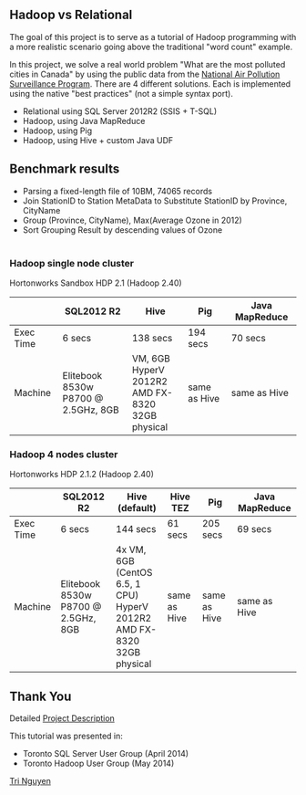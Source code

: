 ## Hadoop vs Relational

The goal of this project is to serve as a tutorial of Hadoop programming with a more realistic scenario going above the traditional "word count" example.

In this project, we solve a real world problem "What are the most polluted cities in Canada" by using the public data from the [National Air Pollution Surveillance Program](http://maps-cartes.ec.gc.ca/rnspa-naps/data.aspx?lang=en). There are 4 different solutions. Each is implemented using the native "best practices" (not a simple syntax port).

- Relational using SQL Server 2012R2 (SSIS + T-SQL)
- Hadoop, using Java MapReduce
- Hadoop, using Pig
- Hadoop, using Hive + custom Java UDF

## Benchmark results 

- Parsing a fixed-length file of 10BM, 74065 records
- Join StationID to Station MetaData to Substitute StationID by Province, CityName
- Group (Province, CityName), Max(Average Ozone in 2012)
- Sort Grouping Result by descending values of Ozone
<br/><br/>

### Hadoop single node cluster
Hortonworks Sandbox HDP 2.1 (Hadoop 2.40)

|                |SQL2012 R2       |   Hive          |      Pig    |  Java MapReduce |
|----------------|-----------------|-----------------|-------------|-----------------|
|Exec Time       |  6 secs         |   138 secs      |    194 secs |     70 secs     |
|Machine         | Elitebook 8530w<br/>P8700 @ 2.5GHz, 8GB | VM, 6GB<br/>HyperV 2012R2<br/>AMD FX-8320<br/>32GB physical| same as Hive|  same as Hive   |


### Hadoop 4 nodes cluster
Hortonworks HDP 2.1.2 (Hadoop 2.40)

|                |SQL2012 R2       | Hive (default) |  Hive TEZ|      Pig    |  Java MapReduce |
|----------------|-----------------|---------|--------|-------------|-----------------|
|Exec Time       |  6 secs         | 144 secs|  61 secs |    205 secs |     69 secs     |
|Machine         | Elitebook 8530w<br/>P8700 @ 2.5GHz, 8GB | 4x VM, 6GB<br/>(CentOS 6.5, 1 CPU)<br/>HyperV 2012R2<br/>AMD FX-8320<br/>32GB physical| same as Hive|  same as Hive   | same as Hive |

## Thank You
Detailed [Project Description](./AirQualityAnalysis/AirQualityAnalysis_Readme.txt)

This tutorial was presented in:

- Toronto SQL Server User Group (April 2014)
- Toronto Hadoop User Group (May 2014)

<a href="mailto:tritanix@gmail.com?Subject=GitHub%20HadoopLab%20AirQualityAnalysis" target="_top">Tri Nguyen</a><br/>
<br/>
